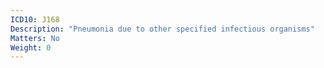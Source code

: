 ```yaml
---
ICD10: J168
Description: "Pneumonia due to other specified infectious organisms"
Matters: No
Weight: 0
---
```

